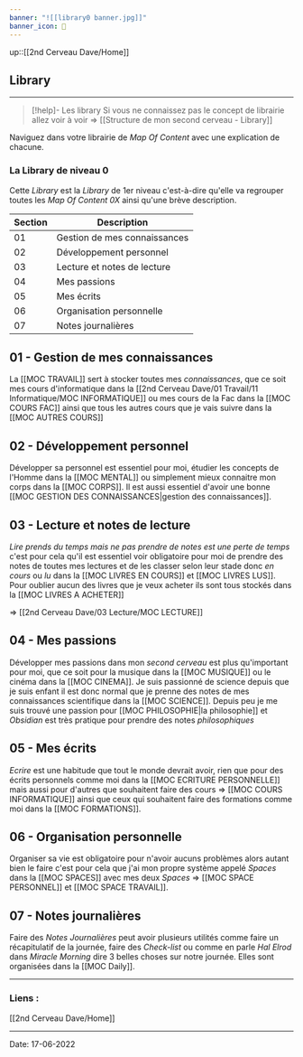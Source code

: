 ```yaml
---
banner: "![[library0 banner.jpg]]"
banner_icon: 📖
---
```


up::[[2nd Cerveau Dave/Home]]

## Library

---

> [!help]- Les library
> Si vous ne connaissez pas le concept de librairie allez voir à voir => [[Structure de mon second cerveau - Library]]

Naviguez dans votre librairie de *Map Of Content* avec une explication de chacune.

### La Library de niveau 0

Cette *Library* est la *Library* de 1er niveau c'est-à-dire qu'elle va regrouper toutes les *Map Of Content 0X* ainsi qu'une brève description.

| Section | Description                  |
| ------- | ---------------------------- |
| 01      | Gestion de mes connaissances |
| 02      | Développement personnel      |
| 03      | Lecture et notes de lecture  |
| 04      | Mes passions                 |
| 05      | Mes écrits                   |
| 06      | Organisation personnelle     |
| 07      | Notes journalières           | 


## 01 - Gestion de mes connaissances

La [[MOC TRAVAIL]] sert à stocker toutes mes *connaissances*, que ce soit mes cours d'informatique dans la [[2nd Cerveau Dave/01 Travail/11 Informatique/MOC INFORMATIQUE]] ou mes cours de la Fac dans la [[MOC COURS FAC]] ainsi que tous les autres cours que je vais suivre dans la [[MOC AUTRES COURS]]

## 02 - Développement personnel

Développer sa personnel est essentiel pour moi, étudier les concepts de l'Homme dans la [[MOC MENTAL]] ou simplement mieux connaitre mon corps dans la [[MOC CORPS]]. Il est aussi essentiel d'avoir une bonne [[MOC GESTION DES CONNAISSANCES|gestion des connaissances]].

## 03 - Lecture et notes de lecture

*Lire prends du temps mais ne pas prendre de notes est une perte de temps* c'est pour cela qu'il est essentiel voir obligatoire pour moi de prendre des notes de toutes mes lectures et de les classer selon leur stade donc *en cours* ou *lu* dans la [[MOC LIVRES EN COURS]] et [[MOC LIVRES LUS]]. Pour oublier aucun des livres que je veux acheter ils sont tous stockés dans la [[MOC LIVRES A ACHETER]]

=> [[2nd Cerveau Dave/03 Lecture/MOC LECTURE]]

## 04 - Mes passions

Développer mes passions dans mon *second cerveau* est plus qu'important pour moi, que ce soit pour la musique dans la [[MOC MUSIQUE]] ou le cinéma dans la [[MOC CINEMA]]. Je suis passionné de science depuis que je suis enfant il est donc normal que je prenne des notes de mes connaissances scientifique dans la [[MOC SCIENCE]]. Depuis peu je me suis trouvé une passion pour [[MOC PHILOSOPHIE|la philosophie]] et *Obsidian* est très pratique pour prendre des notes *philosophiques*

## 05 - Mes écrits

*Ecrire* est une habitude que tout le monde devrait avoir, rien que pour des écrits personnels comme moi dans la [[MOC ECRITURE PERSONNELLE]] mais aussi pour d'autres que souhaitent faire des cours => [[MOC COURS INFORMATIQUE]] ainsi que ceux qui souhaitent faire des formations comme moi dans la [[MOC FORMATIONS]].

## 06 - Organisation personnelle

Organiser sa vie est obligatoire pour n'avoir aucuns problèmes alors autant bien le faire c'est pour cela que j'ai mon propre système appelé *Spaces* dans la [[MOC SPACES]] avec mes deux *Spaces* => [[MOC SPACE PERSONNEL]] et [[MOC SPACE TRAVAIL]].

## 07 - Notes journalières

Faire des *Notes Journalières* peut avoir plusieurs utilités comme faire un récapitulatif de la journée, faire des *Check-list* ou comme en parle *Hal Elrod* dans *Miracle Morning* dire 3 belles choses sur notre journée. Elles sont organisées dans la [[MOC Daily]].

---
### Liens :

[[2nd Cerveau Dave/Home]]



---

Date: 17-06-2022